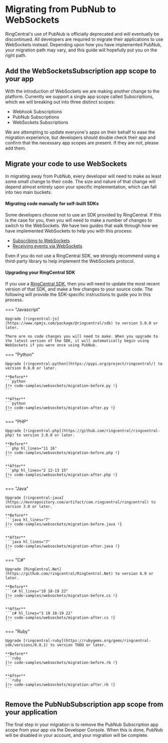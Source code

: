 # Migrating from PubNub to WebSockets

RingCentral's use of PubNub is officially deprecated and will eventually be discontinued. All developers are required to migrate their applications to use WebSockets instead. Depending upon how you have implemented PubNub, your migration path may vary, and this guide will hopefully put you on the right path. 

## Add the WebSocketsSubscription app scope to your app

With the introduction of WebSockets we are making another change to the platform. Currently we support a single app scope called Subscriptions, which we will breaking out into three distinct scopes:

* Webhook Subscriptions
* PubNub Subscriptions
* WebSockets Subscriptions

We are attempting to update everyone's apps on their behalf to ease the migration experience, but developers should double check their app and confirm that the necessary app scopes are present. If they are not, please add them. 

## Migrate your code to use WebSockets

In migrating away from PubNub, every developer will need to make as least some small change to their code. The size and nature of that change will depend almost entirely upon your specific implementation, which can fall into two main buckets.

#### Migrating code manually for self-built SDKs

Some developers choose not to use an SDK provided by RingCentral. If this is the case for you, then you will need to make a number of changes to switch to the WebSockets. We have two guides that walk through how we have implemented WebSockets to help you with this process:

* [Subscribing to WebSockets](subscribing.md)
* [Receiving events via WebSockets](receiving.md)

Even if you do not use a RingCentral SDK, we strongly recommend using a third-party library to help implement the WebSockets protocol.

#### Upgrading your RingCentral SDK

If you use a [RingCentral SDK](../../sdks.md), then you will need to update the most recent version of that SDK, and make a few changes to your source code. The following will provide the SDK-specific instructions to guide you in this process. 

=== "Javascript"

    Upgrade [ringcentral-js](https://www.npmjs.com/package/@ringcentral/sdk) to version 5.0.0 or later.
    
    There are no code changes you will need to make. When you upgrade to the latest version of the SDK, it will automatically begin using WebSockets if you were once using PubNub.
    
=== "Python"

    Upgrade [ringcentral-python](https://pypi.org/project/ringcentral/) to version 0.8.0 or later.
	
	**Before**
    ```python
    {!> code-samples/websockets/migration-before.py !} 
    ```
   
    **After**
    ```python
    {!> code-samples/websockets/migration-after.py !} 
    ```

=== "PHP"

    Upgrade [ringcentral-php](https://github.com/ringcentral/ringcentral-php) to version 3.0.0 or later.
    
    **Before**
    ```php hl_lines="11 16"
    {!> code-samples/websockets/migration-before.php !} 
    ```
    
    **After**
    ```php hl_lines="2 12-13 15"
    {!> code-samples/websockets/migration-after.php !} 
    ```

=== "Java"

    Upgrade [ringcentral-java](https://mvnrepository.com/artifact/com.ringcentral/ringcentral) to version 3.0 or later.
    
    **Before**
    ```java hl_lines="7"
    {!> code-samples/websockets/migration-before.java !} 
    ```
    
    **After**
    ```java hl_lines="7"
    {!> code-samples/websockets/migration-after.java !} 
    ```

=== "C#"

    Upgrade [RingCentral.Net](https://github.com/ringcentral/RingCentral.Net) to version 6.0 or later.
    
    **Before**
    ```c# hl_lines="10 18-19 22"
    {!> code-samples/websockets/migration-before.cs !} 
    ```
    
    **After**
    ```c# hl_lines="3 10 18-19 22"
    {!> code-samples/websockets/migration-after.cs !} 
    ```

=== "Ruby"

    Upgrade [ringcentral-ruby](https://rubygems.org/gems/ringcentral-sdk/versions/0.8.1) to version TODO or later.
    
    **Before**
    ```ruby
    {!> code-samples/websockets/migration-before.rb !} 
    ```
    
    **After**
    ```ruby
    {!> code-samples/websockets/migration-after.rb !} 
    ```

## Remove the PubNubSubscription app scope from your application

The final step in your migration is to remove the PubNub Subscription app scope from your app via the Developer Console. When this is done, PubNub will be disabled in your account, and your migration will be complete. 
